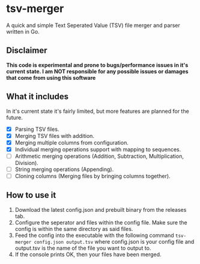 # tsv-merger
A quick and simple Text Seperated Value (TSV) file merger and parser written in Go. 

## Disclaimer
**This code is experimental and prone to bugs/performance issues in it's current state. I am NOT responsible for any possible issues or damages that come from
using this software**

## What it includes
In it's current state it's fairly limited, but more features are planned for the future.

- [x] Parsing TSV files.
- [x] Merging TSV files with addition.
- [x] Merging multiple columns from configuration.
- [x] Individual merging operations support with mapping to sequences.
- [ ] Arithmetic merging operations (Addition, Subtraction, Multiplication, Division).
- [ ] String merging operations (Appending).
- [ ] Cloning columns (Merging files by bringing columns together).

## How to use it
1. Download the latest config.json and prebuilt binary from the releases tab.
2. Configure the seperator and files within the config file. Make sure the config is within the same directory as said files.
3. Feed the config into the executable with the following command `tsv-merger config.json output.tsv` where config.json is your config file and output.tsv is the name of the file you want to output to.
4. If the console prints OK, then your files have been merged.
